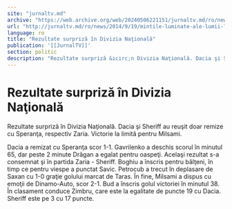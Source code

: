 ```yaml
---
site: "jurnaltv.md"
archive: "https://web.archive.org/web/20240506221151/jurnaltv.md/ro/news/2014/9/19/mintile-luminate-ale-lumii-la-chisinau-"
url: "http://jurnaltv.md/ro/news/2014/9/19/mintile-luminate-ale-lumii-la-chisinau-"
language: ro
title: "Rezultate surpriză în Divizia Naţională"
publication: '[[JurnalTV]]'
section: politic
description: "Rezultate surpriză &icirc;n Divizia Naţională. Dacia şi Sheriff au reuşit doar remize cu Speranţa, respectiv Zaria. Victorie la limită pentru Milsami...."
---
```


# Rezultate surpriză în Divizia Naţională

Rezultate surpriză în Divizia Naţională. Dacia şi Sheriff au reuşit doar remize cu Speranţa, respectiv Zaria. Victorie la limită pentru Milsami.

Dacia a remizat cu Speranţa scor 1-1. Gavrilenko a deschis scorul în minutul 65, dar peste 2 minute Drăgan a egalat pentru oaspeţi. Acelaşi rezultat s-a consemnat şi în partida Zaria - Sheriff. Boghiu a înscris pentru bălţeni, în timp ce pentru viespe a punctat Savic. Petrocub a trecut în deplasare de Saxan cu 1-0 graţie golului marcat de Taras. În fine, Milsami a dispus cu emoţii de Dinamo-Auto, scor 2-1. Bud a înscris golul victoriei în minutul 38. În clasament conduce Zimbru, care este la egalitate de puncte 19 cu Dacia. Sheriff este pe 3 cu 17 puncte.